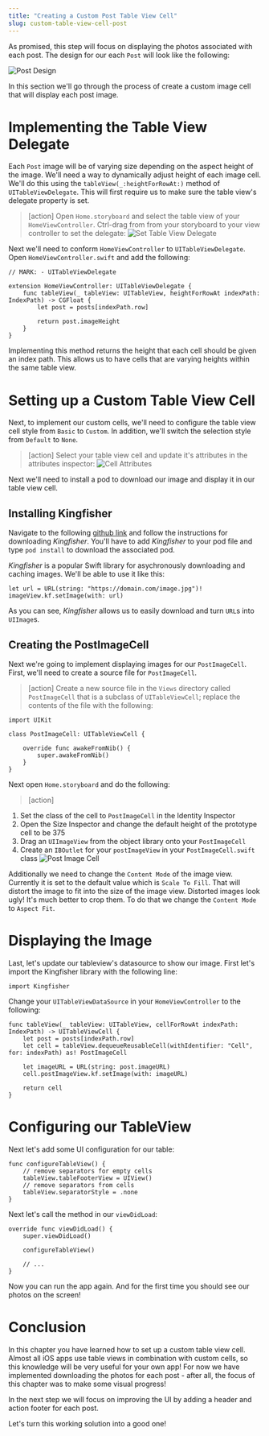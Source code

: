 ```yaml
---
title: "Creating a Custom Post Table View Cell"
slug: custom-table-view-cell-post
---
```


As promised, this step will focus on displaying the photos associated with each post. The design for our each `Post` will look like the following:

![Post Design](assets/post_design.png)

In this section we'll go through the process of create a custom image cell that will display each post image.

# Implementing the Table View Delegate

Each `Post` image will be of varying size depending on the aspect height of the image. We'll need a way to dynamically adjust height of each image cell. We'll do this using the `tableView(_:heightForRowAt:)` method of `UITableViewDelegate`. This will first require us to make sure the table view's delegate property is set.

> [action]
Open `Home.storyboard` and select the table view of your `HomeViewController`. Ctrl-drag from from your storyboard to your view controller to set the delegate:
![Set Table View Delegate](assets/set_delegate.png)

Next we'll need to conform `HomeViewController` to `UITableViewDelegate`. Open `HomeViewController.swift` and add the following:

    // MARK: - UITableViewDelegate

    extension HomeViewController: UITableViewDelegate {
        func tableView(_ tableView: UITableView, heightForRowAt indexPath: IndexPath) -> CGFloat {
            let post = posts[indexPath.row]

            return post.imageHeight
        }
    }

Implementing this method returns the height that each cell should be given an index path. This allows us to have cells that are varying heights within the same table view.

# Setting up a Custom Table View Cell

Next, to implement our custom cells, we'll need to configure the table view cell style from `Basic` to `Custom`. In addition, we'll switch the selection style from `Default` to `None`.

> [action]
Select your table view cell and update it's attributes in the attributes inspector:
![Cell Attributes](assets/cell_attributes.png)

Next we'll need to install a pod to download our image and display it in our table view cell.

## Installing Kingfisher

Navigate to the following [github link](https://github.com/onevcat/Kingfisher) and follow the instructions for downloading *Kingfisher*. You'll have to add *Kingfisher* to your pod file and type `pod install` to download the associated pod.

*Kingfisher* is a popular Swift library for asychronously downloading and caching images. We'll be able to use it like this:

    let url = URL(string: "https://domain.com/image.jpg")!
    imageView.kf.setImage(with: url)
    
As you can see, *Kingfisher* allows us to easily download and turn `URL`s into `UIImage`s.

## Creating the PostImageCell

Next we're going to implement displaying images for our `PostImageCell`. First, we'll need to create a source file for `PostImageCell`.

> [action]
Create a new source file in the `Views` directory called `PostImageCell` that is a subclass of `UITableViewCell`; replace the contents of the file with the following:
>
    import UIKit
>
    class PostImageCell: UITableViewCell {
>
        override func awakeFromNib() {
            super.awakeFromNib()
        }
    }

Next open `Home.storyboard` and do the following:


> [action]
1. Set the class of the cell to `PostImageCell` in the Identity Inspector
2. Open the Size Inspector and change the default height of the prototype cell to be 375
3. Drag an `UIImageView` from the object library onto your `PostImageCell`
4. Create an `IBOutlet` for your `postImageView` in your `PostImageCell.swift` class
![Post Image Cell](assets/post_image_cell.png)

Additionally we need to change the `Content Mode` of the image view. Currently it is set to the default value which is `Scale To Fill`. That will distort the image to fit into the size of the image view. Distorted images look ugly! It's much better to crop them. To do that we change the `Content Mode` to `Aspect Fit`.

# Displaying the Image

Last, let's update our tableview's datasource to show our image. First let's import the Kingfisher library with the following line:

    import Kingfisher

Change your `UITableViewDataSource` in your `HomeViewController` to the following:

    func tableView(_ tableView: UITableView, cellForRowAt indexPath: IndexPath) -> UITableViewCell {
        let post = posts[indexPath.row]
        let cell = tableView.dequeueReusableCell(withIdentifier: "Cell", for: indexPath) as! PostImageCell
        
        let imageURL = URL(string: post.imageURL)
        cell.postImageView.kf.setImage(with: imageURL)
        
        return cell
    }

# Configuring our TableView

Next let's add some UI configuration for our table:

    func configureTableView() {
        // remove separators for empty cells
        tableView.tableFooterView = UIView()
        // remove separators from cells
        tableView.separatorStyle = .none
    }
    
Next let's call the method in our `viewDidLoad`:

    override func viewDidLoad() {
        super.viewDidLoad()
        
        configureTableView()
        
        // ...
    }
    
Now you can run the app again. And for the first time you should see our photos on the screen!

# Conclusion

In this chapter you have learned how to set up a custom table view cell. Almost all iOS apps use table views in combination with custom cells, so this knowledge will be very useful for your own app! For now we have implemented downloading the photos for each post - after all, the focus of this chapter was to make some visual progress!

In the next step we will focus on improving the UI by adding a header and action footer for each post.

Let's turn this working solution into a good one!
